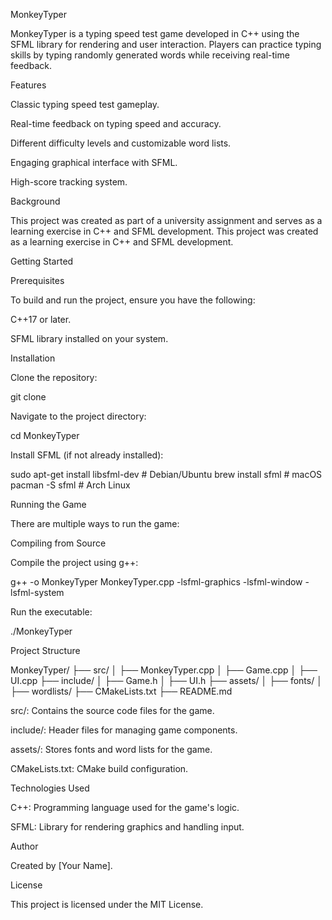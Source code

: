 MonkeyTyper

MonkeyTyper is a typing speed test game developed in C++ using the SFML library for rendering and user interaction. Players can practice typing skills by typing randomly generated words while receiving real-time feedback.

Features

Classic typing speed test gameplay.

Real-time feedback on typing speed and accuracy.

Different difficulty levels and customizable word lists.

Engaging graphical interface with SFML.

High-score tracking system.

Background

This project was created as part of a university assignment and serves as a learning exercise in C++ and SFML development.
This project was created as a learning exercise in C++ and SFML development.

Getting Started

Prerequisites

To build and run the project, ensure you have the following:

C++17 or later.

SFML library installed on your system.

Installation

Clone the repository:

git clone <repository-url>

Navigate to the project directory:

cd MonkeyTyper

Install SFML (if not already installed):

sudo apt-get install libsfml-dev  # Debian/Ubuntu
brew install sfml                 # macOS
pacman -S sfml                    # Arch Linux

Running the Game

There are multiple ways to run the game:

Compiling from Source

Compile the project using g++:

g++ -o MonkeyTyper MonkeyTyper.cpp -lsfml-graphics -lsfml-window -lsfml-system

Run the executable:

./MonkeyTyper

Project Structure

MonkeyTyper/
├── src/
│   ├── MonkeyTyper.cpp
│   ├── Game.cpp
│   ├── UI.cpp
├── include/
│   ├── Game.h
│   ├── UI.h
├── assets/
│   ├── fonts/
│   ├── wordlists/
├── CMakeLists.txt
├── README.md

src/: Contains the source code files for the game.

include/: Header files for managing game components.

assets/: Stores fonts and word lists for the game.

CMakeLists.txt: CMake build configuration.

Technologies Used

C++: Programming language used for the game's logic.

SFML: Library for rendering graphics and handling input.

Author

Created by [Your Name].

License

This project is licensed under the MIT License.

